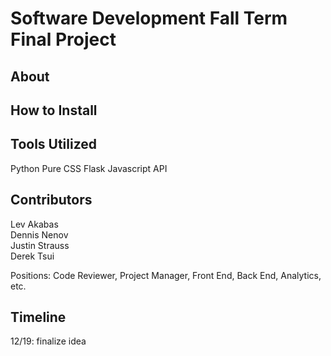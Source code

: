 Software Development Fall Term Final Project
=========

## About

## How to Install

## Tools Utilized

Python
Pure CSS
Flask
Javascript
API

## Contributors
Lev Akabas  
Dennis Nenov  
Justin Strauss  
Derek Tsui  

Positions: Code Reviewer, Project Manager, Front End, Back End, Analytics, etc.

## Timeline
12/19: finalize idea

